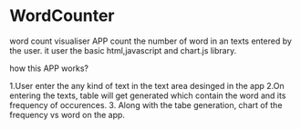 # WordCounter

word count visualiser APP count the number of word in an texts entered by the user. it user the basic html,javascript and chart.js library.


how this APP works?

1.User enter the any kind of text in the text area desinged in the app
2.On entering the texts, table will get generated which contain the word and its frequency of occurences.
3. Along with the tabe generation, chart of the frequency vs word on the app.


